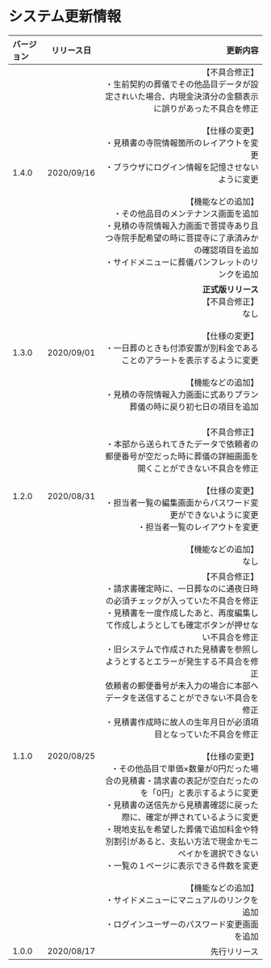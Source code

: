 # システム更新情報

|バージョン|リリース日|更新内容|
|:---------|----|------------------:|
|1.4.0|2020/09/16|【不具合修正】<br/>・生前契約の葬儀でその他品目データが設定されいた場合、内現金決済分の金額表示に誤りがあった不具合を修正<br/><br/>【仕様の変更】<br/>・見積書の寺院情報箇所のレイアウトを変更<br/>・ブラウザにログイン情報を記憶させないように変更<br/><br/>【機能などの追加】<br/>・その他品目のメンテナンス画面を追加<br/>・見積の寺院情報入力画面で菩提寺あり且つ寺院手配希望の時に菩提寺に了承済みかの確認項目を追加<br/>・サイドメニューに葬儀パンフレットのリンクを追加<br/>|
|1.3.0|2020/09/01|**正式版リリース**<br/>【不具合修正】<br/>なし<br/><br/>【仕様の変更】<br/>・一日葬のときも付添安置が別料金であることのアラートを表示するように変更<br/><br/>【機能などの追加】<br/>・見積の寺院情報入力画面に式ありプラン葬儀の時に戻り初七日の項目を追加<br/><br/>|
|1.2.0|2020/08/31|【不具合修正】<br/>・本部から送られてきたデータで依頼者の郵便番号が空だった時に葬儀の詳細画面を開くことができない不具合を修正<br/><br/>【仕様の変更】<br/>・担当者一覧の編集画面からパスワード変更ができないように変更<br/>・担当者一覧のレイアウトを変更<br/><br/>【機能などの追加】<br/>なし|
|1.1.0|2020/08/25|【不具合修正】<br/>・請求書確定時に、一日葬なのに通夜日時の必須チェックが入っていた不具合を修正<br/>・見積書を一度作成したあと、再度編集して作成しようとしても確定ボタンが押せない不具合を修正<br/>・旧システムで作成された見積書を参照しようとするとエラーが発生する不具合を修正<br/>依頼者の郵便番号が未入力の場合に本部へデータを送信することができない不具合を修正<br/>・見積書作成時に故人の生年月日が必須項目となっていた不具合を修正<br/><br/>【仕様の変更】<br/>・その他品目で単価×数量が0円だった場合の見積書・請求書の表記が空白だったのを「0円」と表示するように変更<br/>・見積書の送信先から見積書確認に戻った際に、確定が押されているように変更<br/>・現地支払を希望した葬儀で追加料金や特別割引があると、支払い方法で現金かモニペイかを選択できない<br/>・一覧の１ページに表示できる件数を変更<br/><br/>【機能などの追加】<br/>・サイドメニューにマニュアルのリンクを追加<br/>・ログインユーザーのパスワード変更画面を追加|
|1.0.0|2020/08/17|先行リリース|
